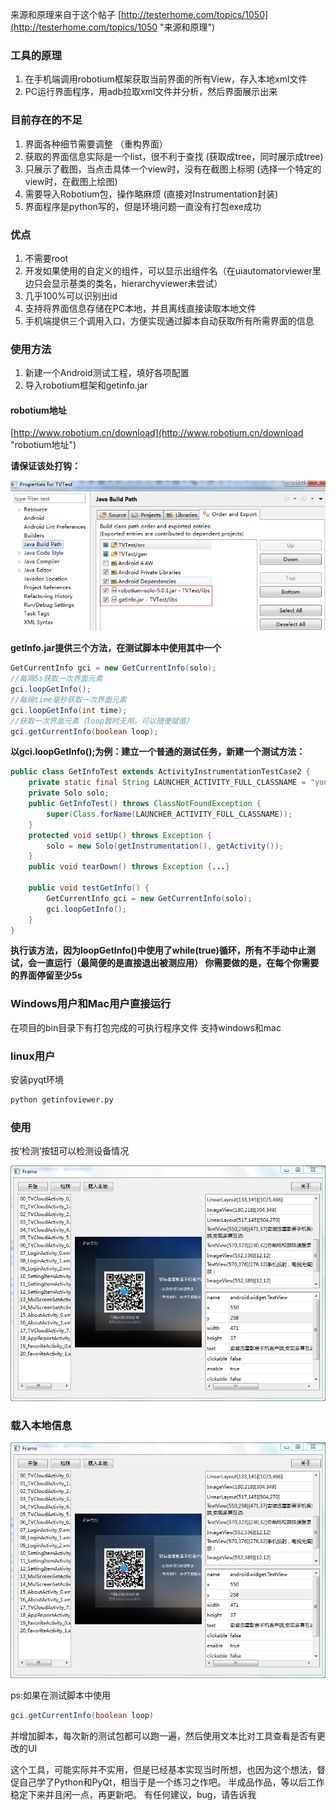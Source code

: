 来源和原理来自于这个帖子 [http://testerhome.com/topics/1050](http://testerhome.com/topics/1050 "来源和原理")

### 工具的原理

1. 在手机端调用robotium框架获取当前界面的所有View，存入本地xml文件
2. PC运行界面程序，用adb拉取xml文件并分析，然后界面展示出来

### 目前存在的不足

1. 界面各种细节需要调整 （重构界面）
2. 获取的界面信息实际是一个list，很不利于查找 (获取成tree，同时展示成tree)
3. 只展示了截图，当点击具体一个view时，没有在截图上标明 (选择一个特定的view时，在截图上绘图)
4. 需要导入Robotium包，操作略麻烦 (直接对Instrumentation封装)
5. 界面程序是python写的，但是环境问题一直没有打包exe成功

### 优点

1. 不需要root
2. 开发如果使用的自定义的组件，可以显示出组件名（在uiautomatorviewer里边只会显示基类的类名，hierarchyviewer未尝试）
3. 几乎100%可以识别出id
4. 支持将界面信息存储在PC本地，并且离线直接读取本地文件
5. 手机端提供三个调用入口，方便实现通过脚本自动获取所有所需界面的信息

### 使用方法

1. 新建一个Android测试工程，填好各项配置
2. 导入robotium框架和getinfo.jar

#### robotium地址
[http://www.robotium.cn/download](http://www.robotium.cn/download "robotium地址")

**请保证该处打钩：**

![提示](imgs/step1.png "提示")

**getInfo.jar提供三个方法，在测试脚本中使用其中一个**

```java
GetCurrentInfo gci = new GetCurrentInfo(solo);
//每隔5s获取一次界面元素
gci.loopGetInfo();
//每隔time毫秒获取一次界面元素
gci.loopGetInfo(int time);
//获取一次界面元素（loop暂时无用，可以随便赋值）
gci.getCurrentInfo(boolean loop);
```

**以gci.loopGetInfo();为例：建立一个普通的测试任务，新建一个测试方法：**

```java
public class GetInfoTest extends ActivityInstrumentationTestCase2 {
    private static final String LAUNCHER_ACTIVITY_FULL_CLASSNAME = "yourTestAppPackageName";
    private Solo solo;
    public GetInfoTest() throws ClassNotFoundException {
        super(Class.forName(LAUNCHER_ACTIVITY_FULL_CLASSNAME));
    }
    protected void setUp() throws Exception {
        solo = new Solo(getInstrumentation(), getActivity());
    }
    public void tearDown() throws Exception {...}

    public void testGetInfo() {     
        GetCurrentInfo gci = new GetCurrentInfo(solo);
        gci.loopGetInfo();
    }
}
```

**执行该方法，因为loopGetInfo()中使用了while(true)循环，所有不手动中止测试，会一直运行（最简便的是直接退出被测应用）
你需要做的是，在每个你需要的界面停留至少5s**

### Windows用户和Mac用户直接运行

在项目的bin目录下有打包完成的可执行程序文件
支持windows和mac

### linux用户

安装pyqt环境

```bash
python getinfoviewer.py
```

### 使用
按‘检测’按钮可以检测设备情况

![预览](imgs/preview.png "预览")

### 载入本地信息

![载入本地信息](imgs/preview.png "载入本地信息")

ps:如果在测试脚本中使用

```java
gci.getCurrentInfo(boolean loop)
```

并增加脚本，每次新的测试包都可以跑一遍，然后使用文本比对工具查看是否有更改的UI

这个工具，可能实际并不实用，但是已经基本实现当时所想，也因为这个想法，督促自己学了Python和PyQt，相当于是一个练习之作吧。
半成品作品，等以后工作稳定下来并且闲一点，再更新吧。
有任何建议，bug，请告诉我

